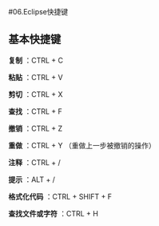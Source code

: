 #06.Eclipse快捷键

## 基本快捷键

 **复制** ：CTRL + C
 
 **粘贴** ：CTRL + V
 
 **剪切** ：CTRL + X
 
 **查找** ：CTRL + F
 
 **撤销** ：CTRL + Z
 
 **重做** ：CTRL + Y （重做上一步被撤销的操作）
 
 **注释** ：CTRL + /
 
 **提示** ：ALT + /
 
 **格式化代码** ：CTRL + SHIFT + F
 
 **查找文件或字符** ：CTRL + H


